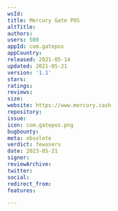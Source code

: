 ```yaml
---
wsId: 
title: Mercury Gate POS
altTitle: 
authors: 
users: 500
appId: com.gatepos
appCountry: 
released: 2021-05-14
updated: 2021-05-21
version: '1.1'
stars: 
ratings: 
reviews: 
size: 
website: https://www.mercury.cash
repository: 
issue: 
icon: com.gatepos.png
bugbounty: 
meta: obsolete
verdict: fewusers
date: 2023-05-21
signer: 
reviewArchive: 
twitter: 
social: 
redirect_from: 
features: 

---
```


